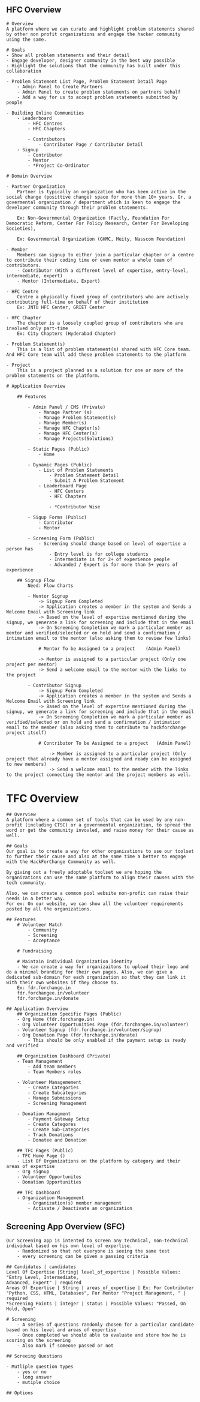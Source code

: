 ## HFC Overview
	# Overview
	A platform where we can curate and highlight problem statements shared by other non profit organizations and engage the hacker community using the same.

	# Goals
	- Show all problem statements and their detail
	- Engage developer, designer community in the best way possible
	- Highlight the solutions that the community has built under this collaboration

	- Problem Statement List Page, Problem Statement Detail Page
		- Admin Panel to Create Partners
		- Admin Panel to create problem statements on partners behalf
		- Add a way for us to accept problem statements submitted by people

	- Building Online Communities
		- Leaderboard
			- HFC Centres
			- HFC Chapters	
			
			- Contributors
				- Contributor Page / Contributor Detail
		- Signup
			- Contributor
			- Mentor
			- *Project Co-Ordinator

	# Domain Overview

	- Partner Organization
		Partner is typically an organization who has been active in the social change (posittive change) space for more than 10+ years. Or, a govermental organization / department which is keen to engage the developer community through their problem statements.

		Ex: Non-Governmental Organization (Factly, Foundation For Democratic Reform, Center For Policy Research, Center For Developing Societies),

		Ex: Governmental Organization (GHMC, Meity, Nasscom Foundation)

	- Member
		Members can signup to either join a particular chapter or a centre to contribute their coding time or even mentor a whole team of contributors.
		- Contributor (With a different level of expertise, entry-level, intermediate, expert)
		- Mentor (Intermediate, Expert)

	- HFC Centre
		Centre a physically fixed group of contributors who are actively contributing full-time on behalf of their institution
		Ex: JNTU HFC Center, GRIET Center

	- HFC Chapter
		The chapter is a loosely coupled group of contributors who are involved only part-time
		Ex: City Chapters (Hyderabad Chapter)

	- Problem Statement(s)
		This is a list of problem statement(s) shared with HFC Core team. And HFC Core team will add these problem statements to the platform

	- Project
		This is a project planned as a solution for one or more of the problem statements on the platform.

	# Application Overview

		## Features

			- Admin Panel / CMS (Private)
				- Manage Partner (s)
				- Manage Problem Statement(s)
				- Manage Member(s)
				- Manage HFC Chapter(s)
				- Manage HFC Center(s)
				- Manage Projects(Solutions)

			- Static Pages (Public)
				- Home

			- Dynamic Pages (Public)
				- List of Problem Statements
					- Problem Statement Detail
					- Submit A Problem Statement
				- Leaderboard Page
					- HFC Centers
					- HFC Chapters

					- *Contributor Wise

			- Sigup Forms (Public)
				- Contributor
				- Mentor

			- Screening Form (Public)
				- Screening should change based on level of expertise a person has
					- Entry level is for college students
					- Intermediate is for 2+ of experience people
					- Advanded / Expert is for more than 5+ years of experience

		## Signup Flow
			Need: Flow Charts

			- Mentor Signup
				-> Signup Form Completed
				-> Application creates a member in the system and Sends a Welcome Email with Screening link 
				-> Based on the level of expertise mentioned during the signup, we generate a link for screening and include that in the email	   		
				-> On Screening Completion we mark a particular member as mentor and verified/selected or on hold and send a confirmation / intimation email to the mentor (also asking them to review few links)

				# Mentor To be Assigned to a project	(Admin Panel)
		
				-> Mentor is assigned to a particular project (Only one project per mentor)
				-> Send a welcome email to the mentor with the links to the project

			- Contributor Signup
				-> Signup Form Completed
				-> Application creates a member in the system and Sends a Welcome Email with Screening link 
				-> Based on the level of expertise mentioned during the signup, we generate a link for screening and include that in the email	   		
				-> On Screening Completion we mark a particular member as verified/selected or on hold and send a confirmation / intimation email to the member (also asking them to cotribute to hackforchange project itself)

				# Contributor To be Assigned to a project	(Admin Panel)
		
					-> Member is assigned to a particular project (Only project that already have a mentor assigned and ready can be assigned to new members)
					-> Send a welcome email to the member with the links to the project connecting the mentor and the project members as well.

# TFC Overview
	## Overview
	A platform where a common set of tools that can be used by any non-profit (including CTSC) or a governmental organization, to spread the word or get the community invovled, and raise money for their cause as well.

	## Goals
	Our goal is to create a way for other organizations to use our toolset to further their cause and also at the same time a better to engage with the HackForChange Community as well.

	By giving out a freely adoptable toolset we are hoping the organizations can use the same platform to align their causes with the tech community.

	Also, we can create a common pool website non-profit can raise their needs in a better way. 
	For ex: On our website, we can show all the volunteer requirements posted by all the organizations.

	## Features    
		# Volunteer Match      
			- Community
			- Screening
			- Acceptance    

		# Fundraising 

		# Maintain Individual Organization Identity
		- We can create a way for organizaitons to upload their logo and do a minimal branding for their own pages. Also, we can give a dedicated sub-domain for each organization so that they can link it with their own websites if they choose to.
		Ex: fdr.forchange.in
		fdr.forchangee.in/volunteer
		fdr.forchange.in/donate
		
	## Application Overview
		## Organization Specific Pages (Public)
		- Org Home (fdr.forchange.in)
		- Org Volunteer Opportunities Page (fdr.forchangee.in/volunteer)
		- Volunteer Signup (fdr.forchange.in/volunteer/signup)
		- Org Donation Page (fdr.forchange.in/donate)
			- This should be only enabled if the payment setup is ready and verified

		## Organization Dashboard (Private)
		- Team Management
			- Add team members
			- Team Members roles

		- Volunteer Managemement
			- Create Categories
			- Create Subcategories
			- Manage Submissions        
			- Screening Management

		- Donation Managment
			- Payment Gateway Setup
			- Create Categores
			- Create Sub-Categories
			- Track Donations
			- Donatee and Donation

		## TFC Pages (Public)
		- TFC Home Page ()      
		- List Of Organizations on the platform by category and their areas of expertise
		- Org signup
		- Volunteer Opportunites
		- Donation Opportunities

		## TFC Dashboard
		- Organization Management
			- Organization(s) member management
			- Activate / Deactivate an organization

## Screening App Overview (SFC)

    Our Screening app is intented to screen any technical, non-technical individual based on his own level of expertise. 
        - Randomized so that not everyone is seeing the same test
        - every screening can be given a passing criteria

    ## Candidates | candidates
    Level Of Expertise |String| level_of_expertise | Possible Values: "Entry Level, Intermediate, 
    Advanced, Expert" | required
    Areas Of Expertise | String | areas_of_expertise | Ex: For Contributer "Python, CSS, HTML, Databases", For Mentor "Project Management, " | required
    *Screening Points | integer | status | Possible Values: "Passed, On Hold, Open"

    # Screening
        - A series of questions randomly chosen for a particular candidate based on his level and areas of expertise
        - Once completed we should able to evaluate and store how he is scoring on the screening
        - Also mark if someone passed or not

    ## Screeing Questions
    
    - Mutliple question types
        - yes or no
        - long answer
        - mutiple choice
    
    ## Options

